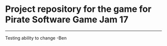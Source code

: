 # Project repository for the game for Pirate Software Game Jam 17
---
Testing ability to change -Ben
